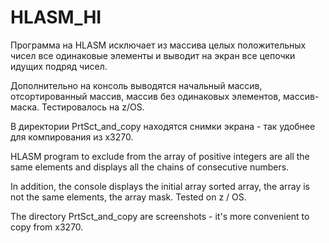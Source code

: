 # HLASM_HI

Программа на HLASM исключает из массива целых положительных чисел все одинаковые элементы и выводит на экран все цепочки идущих подряд чисел.

Дополнительно на консоль выводятся начальный массив, отсортированный массив, массив без одинаковых элементов, массив-маска.
Тестировалось на z/OS.

В директории PrtSct_and_copy находятся снимки экрана - так удобнее для компирования из x3270.


HLASM program to exclude from the array of positive integers are all the same elements and displays all the chains of consecutive numbers.

In addition, the console displays the initial array sorted array, the array is not the same elements, the array mask.
Tested on z / OS.

The directory PrtSct_and_copy are  screenshots - it's more convenient to copy from x3270.
